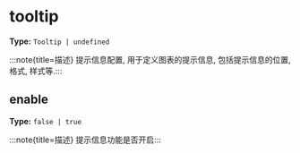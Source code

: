 # tooltip

**Type:** `Tooltip | undefined`

:::note{title=描述}
提示信息配置, 用于定义图表的提示信息, 包括提示信息的位置, 格式, 样式等.:::


## enable

**Type:** `false | true`

:::note{title=描述}
提示信息功能是否开启:::

